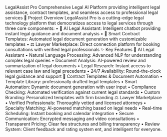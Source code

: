 LegalAssist Pro
Comprehensive Legal AI Platform providing intelligent legal assistance, contract templates, and seamless access to professional legal services
🎯 Project Overview
LegalAssist Pro is a cutting-edge legal technology platform that democratizes access to legal services through three core components:
•	🤖 AI Legal Assistant: Intelligent chatbot providing instant legal guidance and document analysis
•	📄 Smart Contract Templates: Automated legal document generation with customizable templates
•	⚖️ Lawyer Marketplace: Direct connection platform for booking consultations with verified legal professionals
✨ Key Features
🤖 AI Legal Assistant
•	Natural Language Processing: Advanced NLP for understanding complex legal queries
•	Document Analysis: AI-powered review and summarization of legal documents
•	Legal Research: Instant access to relevant case law and legal precedents
•	24/7 Availability: Round-the-clock legal guidance and support
📄 Contract Templates & Document Automation
•	Template Library: professionally drafted legal templates
•	Smart Automation: Dynamic document generation with user input
•	Compliance Checking: Automated verification against current legal standards
•	Custom Branding: Personalized templates with firm branding
⚖️ Lawyer Marketplace
•	Verified Professionals: Thoroughly vetted and licensed attorneys
•	Specialty Matching: AI-powered matching based on legal needs
•	Real-time Scheduling: Instant booking and calendar integration
•	Secure Communication: Encrypted messaging and video consultations
•	Transparent Pricing: Clear fee structures and billing transparency
•	Review System: Client feedback and rating system
ent, and intelligent for everyone.
